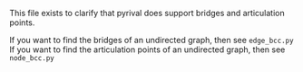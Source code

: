 This file exists to clarify that pyrival does support bridges and articulation points.

If you want to find the bridges of an undirected graph, then see `edge_bcc.py`
If you want to find the articulation points of an undirected graph, then see `node_bcc.py`

